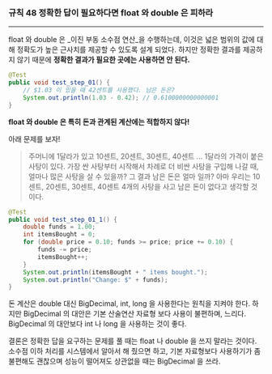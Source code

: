 ### 규칙 48 정확한 답이 필요하다면 float 와 double 은 피하라
***

float 와 double 은 _이진 부동 소수점 연산_을 수행하는데, 이것은 넓은 범위의 값에 대해 정확도가 높은 근사치를 제공할 수 있도록 설계 되었다. 하지만 정확한 결과를 제공하지 않기 때문에 **정확한 결과가 필요한 곳에는 사용하면 안 된다.** 
```java
@Test
public void test_step_01() {
    // $1.03 이 있을 때 42센트를 사용했다. 남은 돈은?
    System.out.println(1.03 - 0.42); // 0.6100000000000001
}
```
**float 와 double 은 특히 돈과 관계된 계산에는 적합하지 않다!**

아래 문제를 보자!
> 주머니에 1달라가 있고 10센트, 20센트, 30센트, 40센트 ... 1달라의 가격이 붙은 사탕이 있다. 가장 싼 사탕부터 시작해서 차례로 더 비싼 사탕을 구입해 나갈 때, 얼마나 많은 사탕을 살 수 있을까? 그 결과 남은 돈은 얼마 일까? 아마 우리는 10센트, 20센트, 30센트, 40센트 4개의 사탕을 사고 남은 돈이 없다고 생각할 것이다.
```java
@Test
public void test_step_01_1() {
    double funds = 1.00;
    int itemsBought = 0;
    for (double price = 0.10; funds >= price; price += 0.10) {
        funds -= price;
        itemsBought++;
    }
    System.out.println(itemsBought + " items bought.");
    System.out.println("Change: $" + funds);
}
```

돈 계산은 double 대신 BigDecimal, int, long 을 사용한다는 원칙을 지켜야 한다.
하지만 BigDecimal 의 대안은 기본 산술연산 자료형 보다 사용이 불편하며, 느리다.
BigDecimal 의 대안보다 int 나 long 을 사용하는 것이 좋다.

결론은 정확한 답을 요구하는 문제를 풀 때는 float 나 double 을 쓰지 말라는 것이다.
소수점 이하 처리를 시스템에서 알아서 해 줬으면 하고, 기본 자료형보다 사용하기가 좀 불편해도 괜찮으며 성능이 떨어져도 상관없을 때는 BigDecimal 을 쓰라.
